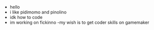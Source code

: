 - hello
- i like pidimomo and pinolino
- idk how to code
- im working on fickinno
-my wish is to get coder skills on gamemaker
<!---
nerdrobloxprogamer/nerdrobloxprogamer is a ✨ special ✨ repository because its `README.md` (this file) appears on your GitHub profile.
You can click the Preview link to take a look at your changes.
--->
